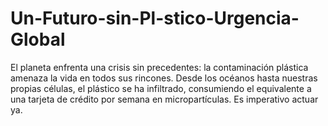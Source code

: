 # Un-Futuro-sin-Pl-stico-Urgencia-Global
El planeta enfrenta una crisis sin precedentes: la contaminación plástica amenaza la vida en todos sus rincones. Desde los océanos hasta nuestras propias células, el plástico se ha infiltrado, consumiendo el equivalente a una tarjeta de crédito por semana en micropartículas. Es imperativo actuar ya.
